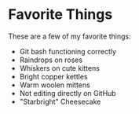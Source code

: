 # Favorite Things

These are a few of my favorite things:

- Git bash functioning correctly
- Raindrops on roses
- Whiskers on cute kittens
- Bright copper kettles
- Warm woolen mittens
- Not editing directly on GitHub
- "Starbright" Cheesecake
